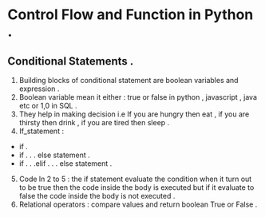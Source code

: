 # Control Flow and Function in Python .

## Conditional Statements .
1) Building blocks of conditional statement are boolean variables and expression .
2) Boolean variable mean it either : true or false in python , javascript , java etc or 1,0 in SQL .
3) They help in making decision i.e If you are hungry then eat , if you are thirsty then drink , if you are tired then sleep .
4) If_statement : 

  - if .
  - if . . . else statement .
  - if  . . .elif . . . else statement .

5) Code ln 2 to 5 : the if statement evaluate the condition when it turn out to be true then the code inside the body is executed but if it evaluate to false the code inside the body is not executed .
6) Relational operators : compare values and return boolean True or False .